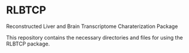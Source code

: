 # RLBTCP
Reconstructed Liver and Brain Transcriptome Charaterization Package 

This repository contains the necessary directories and files for using the RLBTCP package.
